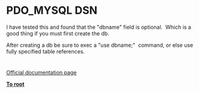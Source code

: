 # PDO_MYSQL DSN





I have tested this and found that the &quot;dbname&quot; field is optional.&#xA0; Which is a good thing if you must first create the db.

After creating a db be sure to exec a &quot;use dbname;&quot;&#xA0; command, or else use fully specified table references.

  

#

[Official documentation page](https://www.php.net/manual/en/ref.pdo-mysql.connection.php)

**[To root](/README.md)**